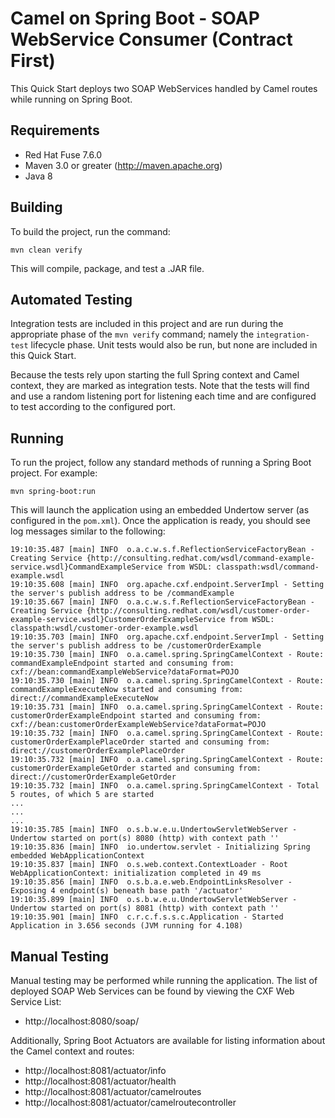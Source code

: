 # Camel on Spring Boot - SOAP WebService Consumer (Contract First) #
This Quick Start deploys two SOAP WebServices handled by Camel routes while
running on Spring Boot.

## Requirements ##
 * Red Hat Fuse 7.6.0
 * Maven 3.0 or greater (http://maven.apache.org)
 * Java 8

## Building ##
To build the project, run the command:

    mvn clean verify

This will compile, package, and test a .JAR file.

## Automated Testing ##
Integration tests are included in this project and are run during the appropriate phase of
the `mvn verify` command; namely the `integration-test` lifecycle phase. Unit tests would also
be run, but none are included in this Quick Start.

Because the tests rely upon starting the full Spring context and Camel context, they are marked
as integration tests. Note that the tests will find and use a random listening port for listening
each time and are configured to test according to the configured port.

## Running ##
To run the project, follow any standard methods of running a Spring Boot project.
For example:

    mvn spring-boot:run

This will launch the application using an embedded Undertow server (as configured in
the `pom.xml`). Once the application is ready, you should see log messages similar to the following:

    19:10:35.487 [main] INFO  o.a.c.w.s.f.ReflectionServiceFactoryBean - Creating Service {http://consulting.redhat.com/wsdl/command-example-service.wsdl}CommandExampleService from WSDL: classpath:wsdl/command-example.wsdl
    19:10:35.608 [main] INFO  org.apache.cxf.endpoint.ServerImpl - Setting the server's publish address to be /commandExample
    19:10:35.667 [main] INFO  o.a.c.w.s.f.ReflectionServiceFactoryBean - Creating Service {http://consulting.redhat.com/wsdl/customer-order-example-service.wsdl}CustomerOrderExampleService from WSDL: classpath:wsdl/customer-order-example.wsdl
    19:10:35.703 [main] INFO  org.apache.cxf.endpoint.ServerImpl - Setting the server's publish address to be /customerOrderExample
    19:10:35.730 [main] INFO  o.a.camel.spring.SpringCamelContext - Route: commandExampleEndpoint started and consuming from: cxf://bean:commandExampleWebService?dataFormat=POJO
    19:10:35.730 [main] INFO  o.a.camel.spring.SpringCamelContext - Route: commandExampleExecuteNow started and consuming from: direct://commandExampleExecuteNow
    19:10:35.731 [main] INFO  o.a.camel.spring.SpringCamelContext - Route: customerOrderExampleEndpoint started and consuming from: cxf://bean:customerOrderExampleWebService?dataFormat=POJO
    19:10:35.732 [main] INFO  o.a.camel.spring.SpringCamelContext - Route: customerOrderExamplePlaceOrder started and consuming from: direct://customerOrderExamplePlaceOrder
    19:10:35.732 [main] INFO  o.a.camel.spring.SpringCamelContext - Route: customerOrderExampleGetOrder started and consuming from: direct://customerOrderExampleGetOrder
    19:10:35.732 [main] INFO  o.a.camel.spring.SpringCamelContext - Total 5 routes, of which 5 are started
    ...
    ...
    ...
    19:10:35.785 [main] INFO  o.s.b.w.e.u.UndertowServletWebServer - Undertow started on port(s) 8080 (http) with context path ''
    19:10:35.836 [main] INFO  io.undertow.servlet - Initializing Spring embedded WebApplicationContext
    19:10:35.837 [main] INFO  o.s.web.context.ContextLoader - Root WebApplicationContext: initialization completed in 49 ms
    19:10:35.856 [main] INFO  o.s.b.a.e.web.EndpointLinksResolver - Exposing 4 endpoint(s) beneath base path '/actuator'
    19:10:35.899 [main] INFO  o.s.b.w.e.u.UndertowServletWebServer - Undertow started on port(s) 8081 (http) with context path ''
    19:10:35.901 [main] INFO  c.r.c.f.s.s.c.Application - Started Application in 3.656 seconds (JVM running for 4.108)

## Manual Testing ##
Manual testing may be performed while running the application. The list of deployed SOAP Web Services
can be found by viewing the CXF Web Service List:

 * http://localhost:8080/soap/

Additionally, Spring Boot Actuators are available for listing information about the Camel context and routes:

 * http://localhost:8081/actuator/info
 * http://localhost:8081/actuator/health
 * http://localhost:8081/actuator/camelroutes
 * http://localhost:8081/actuator/camelroutecontroller
